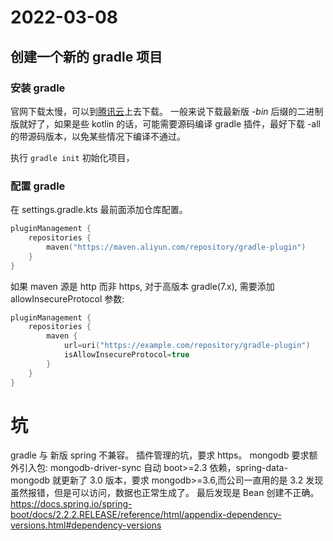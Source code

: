 # 2022-03-08

## 创建一个新的 gradle 项目

### 安装 gradle

官网下载太慢，可以到[腾讯云](https://mirrors.cloud.tencent.com/gradle/)上去下载。
一般来说下载最新版 _-bin_ 后缀的二进制版就好了，如果是些 kotlin 的话，可能需要源码编译 gradle 插件，最好下载 -all 的带源码版本，以免某些情况下编译不通过。

执行 `gradle init` 初始化项目，

### 配置 gradle

在 settings.gradle.kts 最前面添加仓库配置。

```kotlin
pluginManagement {
    repositories {
        maven("https://maven.aliyun.com/repository/gradle-plugin")
    }
}
```

如果 maven 源是 http 而非 https, 对于高版本 gradle(7.x), 需要添加 allowInsecureProtocol 参数:

```kotlin
pluginManagement {
    repositories {
        maven {
            url=uri("https://example.com/repository/gradle-plugin")
            isAllowInsecureProtocol=true
        }
    }
}
```

# 坑

gradle 与 新版 spring 不兼容。
插件管理的坑，要求 https。
mongodb 要求额外引入包: mongodb-driver-sync
自动 boot>=2.3 依赖，spring-data-mongodb 就更新了 3.0 版本，要求 mongodb>=3.6,而公司一直用的是 3.2
发现虽然报错，但是可以访问，数据也正常生成了。
最后发现是 Bean 创建不正确。
https://docs.spring.io/spring-boot/docs/2.2.2.RELEASE/reference/html/appendix-dependency-versions.html#dependency-versions
